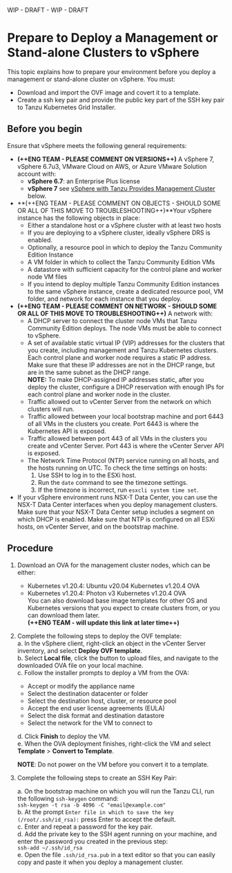 WIP - DRAFT - WIP - DRAFT

<!-- https://github.com/vmware-tanzu-private/tkg-docs/tree/main/tkg-docs.vmware.com/vsphere -->
# Prepare to Deploy a Management or Stand-alone Clusters to vSphere

This topic explains how to prepare your environment before you deploy a management or stand-alone cluster on vSphere. You must:
   - Download and import the OVF image and covert it to a template.
   - Create a ssh key pair and provide the public key part of the SSH key pair to Tanzu Kubernetes Grid Installer. 

## Before you begin
Ensure that vSphere meets the following general requirements:
- **(++ENG TEAM -  PLEASE COMMENT ON VERSIONS++)** A vSphere 7, vSphere 6.7u3, VMware Cloud on AWS, or Azure VMware Solution account with:
    - **vSphere 6.7**: an Enterprise Plus license
    - **vSphere 7** see [vSphere with Tanzu Provides Management Cluster](#mc-vsphere7) below.
- **(++ENG TEAM -  PLEASE COMMENT ON OBJECTS - SHOULD SOME OR ALL OF THIS MOVE TO TROUBLESHOOTING++)**Your vSphere instance has the following objects in place:
    - Either a standalone host or a vSphere cluster with at least two hosts
    - If you are deploying to a vSphere cluster, ideally vSphere DRS is enabled.
    - Optionally, a resource pool in which to deploy the Tanzu Community Edition Instance
    - A VM folder in which to collect the Tanzu Community Edition VMs
    - A datastore with sufficient capacity for the control plane and worker node VM files
    - If you intend to deploy multiple Tanzu Community Edition instances to the same vSphere instance, create a dedicated resource pool, VM folder, and network for each instance that you deploy.
- **(++ENG TEAM -  PLEASE COMMENT ON NETWORK - SHOULD SOME OR ALL OF THIS MOVE TO TROUBLESHOOTING++)** A network with:
    - A DHCP server to connect the cluster node VMs that Tanzu Community Edition deploys. The node VMs must be able to connect to vSphere.
    - A set of available static virtual IP (VIP) addresses for the clusters that you create, including management and Tanzu Kubernetes clusters. Each control plane and worker node requires a static IP address. Make sure that these IP addresses are not in the DHCP range, but are in the same subnet as the DHCP range.   
    **NOTE:** To make DHCP-assigned IP addresses static, after you deploy the cluster, configure a DHCP reservation with enough IPs for each control plane and worker node in the cluster.
    - Traffic allowed out to vCenter Server from the network on which clusters will run.
    - Traffic allowed between your local bootstrap machine and port 6443 of all VMs in the clusters you create. Port 6443 is where the Kubernetes API is exposed.
    - Traffic allowed between port 443 of all VMs in the clusters you create and vCenter Server. Port 443 is where the vCenter Server API is exposed.
    <!--- Traffic allowed between your local bootstrap machine out to the image repositories listed in the management cluster Bill of Materials (BoM) file, over port 443, for TCP. The BoM file is under `~/.tanzu/tkg/bom/` and its name includes the Tanzu Community Edition version, for example `bom-1.3.0+vmware.1.yaml` for v1.3.0.-->
    - The Network Time Protocol (NTP) service running on all hosts, and the hosts running on UTC. To check the time settings on hosts:
       1. Use SSH to log in to the ESXi host.
       1. Run the `date` command to see the timezone settings.
       1. If the timezone is incorrect, run `esxcli system time set`.
- If your vSphere environment runs NSX-T Data Center, you can use the NSX-T Data Center interfaces when you deploy management clusters. Make sure that your NSX-T Data Center setup includes a segment on which DHCP is enabled. Make sure that NTP is configured on all ESXi hosts, on vCenter Server, and on the bootstrap machine.

## Procedure 

1. Download an OVA for the management cluster nodes, which can be either: 

   - Kubernetes v1.20.4: Ubuntu v20.04 Kubernetes v1.20.4 OVA
   - Kubernetes v1.20.4: Photon v3 Kubernetes v1.20.4 OVA  
    You can also download base image templates for other OS and Kubernetes versions that you expect to create clusters from, or you can download them later.  
      **(++ENG TEAM - will update this link at later time++)**

2. Complete the following steps to deploy the OVF template:  
   a. In the vSphere client, right-click an object in the vCenter Server inventory, and select **Deploy OVF template**.  
   b. Select **Local file**, click the button to upload files, and navigate to the downloaded OVA file on your local machine.  
   c. Follow the installer prompts to deploy a VM from the OVA:   

    - Accept or modify the appliance name
    - Select the destination datacenter or folder
    - Select the destination host, cluster, or resource pool
    - Accept the end user license agreements (EULA)
    - Select the disk format and destination datastore
    - Select the network for the VM to connect to
    
   d. Click **Finish** to deploy the VM.  
   e. When the OVA deployment finishes, right-click the VM and select **Template** > **Convert to Template**.

   **NOTE**: Do not power on the VM before you convert it to a template.
<!--In the **VMs and Templates** view, right-click the new template, select **Add Permission**, and assign the `tkg-user` to the template with the `TKG` role.

   For information about how to create the user and role for Tanzu Community Edition, see [Required Permissions for the vSphere Account](#vsphere-permissions) above. -->
   
3. Complete the following steps to create an SSH Key Pair: 

   a. On the bootstrap machine on which you will run the Tanzu CLI, run the following `ssh-keygen` command:  
   ``ssh-keygen -t rsa -b 4096 -C "email@example.com"``  
   b. At the prompt `Enter file in which to save the key (/root/.ssh/id_rsa):` press Enter to accept the default.  
   c. Enter and repeat a password for the key pair.  
   d. Add the private key to the SSH agent running on your machine, and enter the password you created in the previous step:    
   ``ssh-add ~/.ssh/id_rsa``  
   e. Open the file `.ssh/id_rsa.pub` in a text editor so that you can easily copy and paste it when you deploy a management cluster.  

